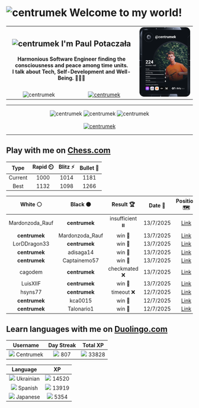 <h1>
  <img
    src="https://emojis.slackmojis.com/emojis/images/1531849430/4246/blob-sunglasses.gif"
    width="30"
    alt="centrumek"
  />
  Welcome to my world!
</h1>

<table>
  <tbody>
    <tr>
      <td align="center" width="70%" colspan="2">
        <h2>
          <img
            src="https://raw.githubusercontent.com/MartinHeinz/MartinHeinz/master/wave.gif"
            width="30px"
            alt="centrumek"
          />
          I'm Paul Potaczała
        </h2>
        <h4>
          Harmonious Software Engineer finding the consciousness and peace among time units.
          <br/>
          I talk about Tech, Self-Development and Well-Being. 🌿🧘🚀
        </h4>
      </td>
      <td width="30%" rowspan="2">
        <a href="https://app.daily.dev/centrumek">
          <img
            src="./devcard.svg"
            alt="centrumek"
          />
        </a>
      </td>
    </tr>
    <tr align="center">
      <td>
        <img
          src="https://komarev.com/ghpvc/?username=centrumek&label=visitors&color=0e75b6&style=flat"
          alt="centrumek"
        >
      </td>
      <td>
        <a href="https://stackoverflow.com/users/14496012/centrumek">
          <img
            src="https://stackoverflow.com/users/flair/14496012.png?theme=dark"
            alt="centrumek"
          >
        </a>
      </td>
    </tr>
  </tbody>
</table>

---
<div align="center">
  <img 
    src="https://github-readme-stats.vercel.app/api?username=centrumek&show_icons=true&count_private=true&theme=dark&hide_border=true&hide=issues,contribs&bg_color=00000000"
    alt="centrumek"
  />
  <img
    src="https://github-readme-stats.vercel.app/api/top-langs/?username=centrumek&layout=compact&hide_border=true&theme=dark&bg_color=00000000&langs_count=6&exclude_repo=air-statistic-app"
    alt="centrumek"
  />
  <img 
    src="https://github-readme-streak-stats.herokuapp.com?user=centrumek&theme=dark&hide_border=true&background=FFFFFF00"
    alt="centrumek"
  />
  <br/>
  <br/>
  <a href="https://www.buymeacoffee.com/centrumek">
    <img
      src="https://cdn.buymeacoffee.com/buttons/v2/default-orange.png"
      height="50"
      width="210"
      alt="centrumek"
    />
  </a>
</div>

---

## Play with me on [Chess.com](https://www.chess.com/member/centrumek)

<div align="center">
<!--START_SECTION:chessStats-->
<!-- Automatically generated with https://github.com/Balastrong/chess-stats-action -->

| Type | Rapid ⏲️ | Blitz ⚡ | Bullet 🔫 |
|:---:|:---:|:---:|:---:|
| Current | 1000 | 1014 | 1181 |
| Best | 1132 | 1098 | 1266 |

| White ⚪ | Black ⚫ | Result 🏆 | Date 📅 | Position 🗺️ | Type 🕕 |
|:---:|:---:|:---:|:---:|:---:|:---:|
| Mardonzoda_Rauf | **centrumek** | insufficient ⏸️ | 13/7/2025 | <a href="http://www.ee.unb.ca/cgi-bin/tervo/fen.pl?select=8/1k1N4/8/8/8/8/K7/8 b - - 0 56">Link</a> | Blitz |
| **centrumek** | Mardonzoda_Rauf | win 🥇 | 13/7/2025 | <a href="http://www.ee.unb.ca/cgi-bin/tervo/fen.pl?select=rr3k2/p4Q2/1n1N4/2p1P3/p1B5/7P/R7/1N2K1R1 b - - 0 30">Link</a> | Blitz |
| LorDDragon33 | **centrumek** | win 🥇 | 13/7/2025 | <a href="http://www.ee.unb.ca/cgi-bin/tervo/fen.pl?select=6k1/p7/1p4pb/3R4/4r3/5q1K/P6P/8 w - - 8 43">Link</a> | Blitz |
| **centrumek** | adisaga14 | win 🥇 | 13/7/2025 | <a href="http://www.ee.unb.ca/cgi-bin/tervo/fen.pl?select=8/pp6/3N2k1/1P2R2p/8/6r1/P6K/8 b - - 0 36">Link</a> | Blitz |
| **centrumek** | Captainemo57 | win 🥇 | 13/7/2025 | <a href="http://www.ee.unb.ca/cgi-bin/tervo/fen.pl?select=1k1Q4/1pp5/7p/pN6/6P1/5N1q/PPPKPR2/8 b - - 7 33">Link</a> | Blitz |
| cagodem | **centrumek** | checkmated ❌ | 13/7/2025 | <a href="http://www.ee.unb.ca/cgi-bin/tervo/fen.pl?select=k3R3/6R1/pp1B3p/2p5/P7/3r1P2/5rPP/6K1 b - - 2 34">Link</a> | Blitz |
| LuisXIIF | **centrumek** | win 🥇 | 13/7/2025 | <a href="http://www.ee.unb.ca/cgi-bin/tervo/fen.pl?select=8/1p4k1/2p4p/p5pP/P1p3P1/3nr1K1/5r2/3R4 w - - 0 37">Link</a> | Blitz |
| hsyns77 | **centrumek** | timeout ❌ | 12/7/2025 | <a href="http://www.ee.unb.ca/cgi-bin/tervo/fen.pl?select=8/p5rk/5Q1p/8/3P4/2P2P2/PP4PP/R4RK1 b - - 0 38">Link</a> | Bullet |
| **centrumek** | kca0015 | win 🥇 | 12/7/2025 | <a href="http://www.ee.unb.ca/cgi-bin/tervo/fen.pl?select=8/p4p2/4p1pk/1p3P2/2q5/6KP/8/8 b - - 2 42">Link</a> | Bullet |
| **centrumek** | Talonario1 | win 🥇 | 12/7/2025 | <a href="http://www.ee.unb.ca/cgi-bin/tervo/fen.pl?select=8/R7/k7/1b5p/1K5P/4B3/2P5/8 b - - 2 44">Link</a> | Bullet |

<!--END_SECTION:chessStats-->
</div>

## Learn languages with me on [Duolingo.com](https://www.duolingo.com/profile/Centrumek)

<div align="center">
<!--START_SECTION:duolingoStats-->
<!-- Automatically generated with https://github.com/centrumek/duolingo-readme-stats-->

| Username | Day Streak | Total XP |
|:---:|:---:|:---:|
| <img src="https://raw.githubusercontent.com/centrumek/duolingo-readme-stats/main/assets/duolingo.png" height="12"> Centrumek | <img src="https://raw.githubusercontent.com/centrumek/duolingo-readme-stats/main/assets/streakinactive.svg" height="12"> 807 | <img src="https://raw.githubusercontent.com/centrumek/duolingo-readme-stats/main/assets/xp.svg" height="12"> 33828 | <img src="https://raw.githubusercontent.com/centrumek/duolingo-readme-stats/main/assets/xp.svg" height="12"> 0 |

| Language | XP |
|:---:|:---:|
| <img src="https://raw.githubusercontent.com/centrumek/duolingo-readme-stats/main/assets/langs/ukrainian.svg" height="12"> Ukrainian | <img src="https://raw.githubusercontent.com/centrumek/duolingo-readme-stats/main/assets/xp.svg" height="12"> 14520 |
| <img src="https://raw.githubusercontent.com/centrumek/duolingo-readme-stats/main/assets/langs/spanish.svg" height="12"> Spanish | <img src="https://raw.githubusercontent.com/centrumek/duolingo-readme-stats/main/assets/xp.svg" height="12"> 13919 |
| <img src="https://raw.githubusercontent.com/centrumek/duolingo-readme-stats/main/assets/langs/japanese.svg" height="12"> Japanese | <img src="https://raw.githubusercontent.com/centrumek/duolingo-readme-stats/main/assets/xp.svg" height="12"> 5354 |

<!--END_SECTION:duolingoStats-->
</div>
<!--
**centrumek/centrumek** is a ✨ _special_ ✨ repository because its `README.md` (this file) appears on your GitHub profile.

Here are some ideas to get you started:

- 🔭 I’m currently working on ...
- 🌱 I’m currently learning ...
- 👯 I’m looking to collaborate on ...
- 🤔 I’m looking for help with ...
- 💬 Ask me about ...
- 📫 How to reach me: ...
- 😄 Pronouns: ...
- ⚡ Fun fact: ...
-->
